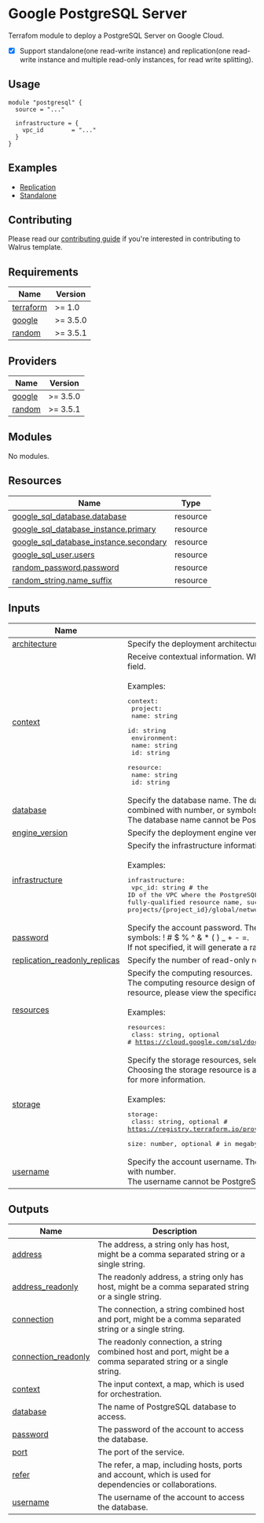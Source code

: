# Google PostgreSQL Server

Terrafom module to deploy a PostgreSQL Server on Google Cloud.

- [x] Support standalone(one read-write instance) and replication(one read-write instance and multiple read-only instances, for read write splitting).

## Usage

```hcl
module "postgresql" {
  source = "..."

  infrastructure = {
    vpc_id        = "..."
  }
}
```

## Examples

- [Replication](./examples/replication)
- [Standalone](./examples/standalone)

## Contributing

Please read our [contributing guide](./docs/CONTRIBUTING.md) if you're interested in contributing to Walrus template.

<!-- BEGIN_TF_DOCS -->
## Requirements

| Name | Version |
|------|---------|
| <a name="requirement_terraform"></a> [terraform](#requirement\_terraform) | >= 1.0 |
| <a name="requirement_google"></a> [google](#requirement\_google) | >= 3.5.0 |
| <a name="requirement_random"></a> [random](#requirement\_random) | >= 3.5.1 |

## Providers

| Name | Version |
|------|---------|
| <a name="provider_google"></a> [google](#provider\_google) | >= 3.5.0 |
| <a name="provider_random"></a> [random](#provider\_random) | >= 3.5.1 |

## Modules

No modules.

## Resources

| Name | Type |
|------|------|
| [google_sql_database.database](https://registry.terraform.io/providers/hashicorp/google/latest/docs/resources/sql_database) | resource |
| [google_sql_database_instance.primary](https://registry.terraform.io/providers/hashicorp/google/latest/docs/resources/sql_database_instance) | resource |
| [google_sql_database_instance.secondary](https://registry.terraform.io/providers/hashicorp/google/latest/docs/resources/sql_database_instance) | resource |
| [google_sql_user.users](https://registry.terraform.io/providers/hashicorp/google/latest/docs/resources/sql_user) | resource |
| [random_password.password](https://registry.terraform.io/providers/hashicorp/random/latest/docs/resources/password) | resource |
| [random_string.name_suffix](https://registry.terraform.io/providers/hashicorp/random/latest/docs/resources/string) | resource |

## Inputs

| Name | Description | Type | Default | Required |
|------|-------------|------|---------|:--------:|
| <a name="input_architecture"></a> [architecture](#input\_architecture) | Specify the deployment architecture, select from standalone or replication. | `string` | `"standalone"` | no |
| <a name="input_context"></a> [context](#input\_context) | Receive contextual information. When Walrus deploys, Walrus will inject specific contextual information into this field.<br><br>Examples:<pre>context:<br>  project:<br>    name: string<br>    id: string<br>  environment:<br>    name: string<br>    id: string<br>  resource:<br>    name: string<br>    id: string</pre> | `map(any)` | `{}` | no |
| <a name="input_database"></a> [database](#input\_database) | Specify the database name. The database name must be 1-60 characters long and start with any lower letter, combined with number, or symbols: - \_.<br>The database name cannot be PostgreSQL forbidden keyword. | `string` | `"mydb"` | no |
| <a name="input_engine_version"></a> [engine\_version](#input\_engine\_version) | Specify the deployment engine version, select from https://cloud.google.com/sql/docs/db-versions. | `string` | `"15.0"` | no |
| <a name="input_infrastructure"></a> [infrastructure](#input\_infrastructure) | Specify the infrastructure information for deploying.<br><br>Examples:<pre>infrastructure:<br>  vpc_id: string                  # the ID of the VPC where the PostgreSQL service applies. It is a fully-qualified resource name, such as projects/{project_id}/global/networks/{network_id}.</pre> | <pre>object({<br>    vpc_id = string<br>  })</pre> | n/a | yes |
| <a name="input_password"></a> [password](#input\_password) | Specify the account password. The password must be 8-128 characters long and start with any letter, number, or symbols: ! # $ % ^ & * ( ) \_ + - =.<br>If not specified, it will generate a random password. | `string` | `null` | no |
| <a name="input_replication_readonly_replicas"></a> [replication\_readonly\_replicas](#input\_replication\_readonly\_replicas) | Specify the number of read-only replicas under the replication deployment. | `number` | `1` | no |
| <a name="input_resources"></a> [resources](#input\_resources) | Specify the computing resources.<br>The computing resource design of Google Cloud is very complex, it also needs to consider on the storage resource, please view the specification document for more information.<br><br>Examples:<pre>resources:<br>  class: string, optional            # https://cloud.google.com/sql/docs/postgres/instance-settings</pre> | <pre>object({<br>    class = optional(string, "db-f1-micro")<br>  })</pre> | <pre>{<br>  "class": "db-f1-micro"<br>}</pre> | no |
| <a name="input_storage"></a> [storage](#input\_storage) | Specify the storage resources, select from PD\_SSD or PD\_HDD.<br>Choosing the storage resource is also related to the computing resource, please view the specification document for more information.<br><br>Examples:<pre>storage:<br>  class: string, optional        # https://registry.terraform.io/providers/hashicorp/google/latest/docs/resources/sql_database_instance#disk_type<br>  size: number, optional         # in megabyte</pre> | <pre>object({<br>    class = optional(string, "PD_SSD")<br>    size  = optional(number, 10 * 1024)<br>  })</pre> | <pre>{<br>  "class": "PD_SSD",<br>  "size": 10240<br>}</pre> | no |
| <a name="input_username"></a> [username](#input\_username) | Specify the account username. The username must be 1-32 characters long and start with lower letter, combined with number.<br>The username cannot be PostgreSQL forbidden keyword. | `string` | `"rdsuser"` | no |

## Outputs

| Name | Description |
|------|-------------|
| <a name="output_address"></a> [address](#output\_address) | The address, a string only has host, might be a comma separated string or a single string. |
| <a name="output_address_readonly"></a> [address\_readonly](#output\_address\_readonly) | The readonly address, a string only has host, might be a comma separated string or a single string. |
| <a name="output_connection"></a> [connection](#output\_connection) | The connection, a string combined host and port, might be a comma separated string or a single string. |
| <a name="output_connection_readonly"></a> [connection\_readonly](#output\_connection\_readonly) | The readonly connection, a string combined host and port, might be a comma separated string or a single string. |
| <a name="output_context"></a> [context](#output\_context) | The input context, a map, which is used for orchestration. |
| <a name="output_database"></a> [database](#output\_database) | The name of PostgreSQL database to access. |
| <a name="output_password"></a> [password](#output\_password) | The password of the account to access the database. |
| <a name="output_port"></a> [port](#output\_port) | The port of the service. |
| <a name="output_refer"></a> [refer](#output\_refer) | The refer, a map, including hosts, ports and account, which is used for dependencies or collaborations. |
| <a name="output_username"></a> [username](#output\_username) | The username of the account to access the database. |
<!-- END_TF_DOCS -->
